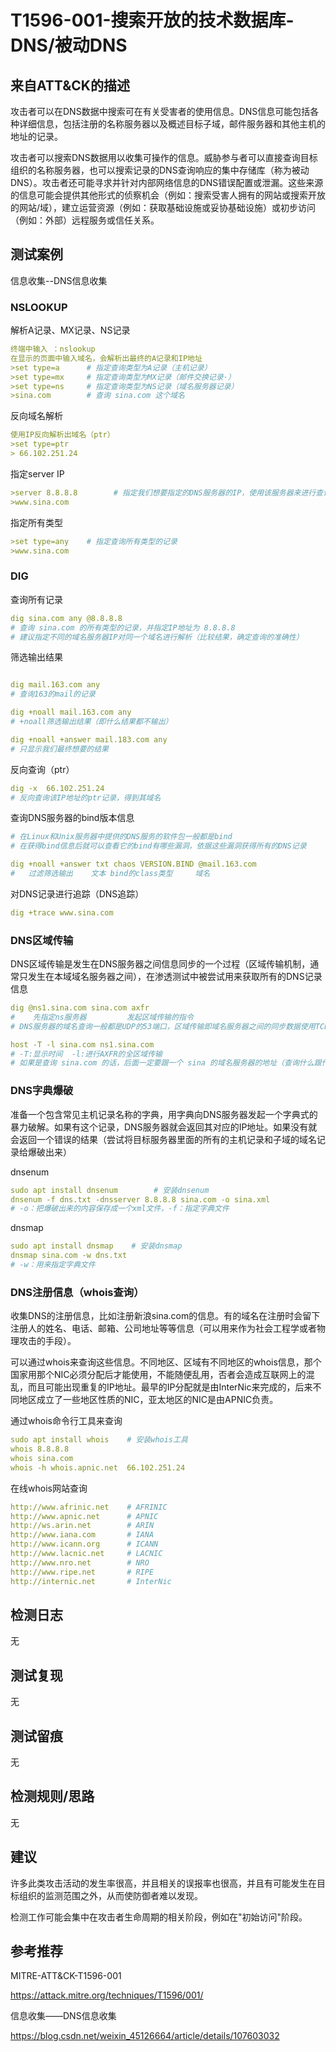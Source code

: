 # T1596-001-搜索开放的技术数据库-DNS/被动DNS

## 来自ATT&CK的描述

攻击者可以在DNS数据中搜索可在有关受害者的使用信息。DNS信息可能包括各种详细信息，包括注册的名称服务器以及概述目标子域，邮件服务器和其他主机的地址的记录。

攻击者可以搜索DNS数据用以收集可操作的信息。威胁参与者可以直接查询目标组织的名称服务器，也可以搜索记录的DNS查询响应的集中存储库（称为被动DNS）。攻击者还可能寻求并针对内部网络信息的DNS错误配置或泄漏。这些来源的信息可能会提供其他形式的侦察机会（例如：搜索受害人拥有的网站或搜索开放的网站/域），建立运营资源（例如：获取基础设施或妥协基础设施）或初步访问（例如：外部）远程服务或信任关系。

## 测试案例

信息收集--DNS信息收集

### NSLOOKUP

解析A记录、MX记录、NS记录

```yml
终端中输入 ：nslookup
在显示的页面中输入域名，会解析出最终的A记录和IP地址
>set type=a      # 指定查询类型为A记录（主机记录）
>set type=mx     # 指定查询类型为MX记录（邮件交换记录·）
>set type=ns     # 指定查询类型为NS记录（域名服务器记录）
>sina.com        # 查询 sina.com 这个域名
```

反向域名解析

```yml
使用IP反向解析出域名（ptr）
>set type=ptr
> 66.102.251.24
```

指定server IP

```yml
>server 8.8.8.8        # 指定我们想要指定的DNS服务器的IP，使用该服务器来进行查询
>www.sina.com
```

指定所有类型

```yml
>set type=any    # 指定查询所有类型的记录
>www.sina.com
```

### DIG

查询所有记录

```yml
dig sina.com any @8.8.8.8
# 查询 sina.com 的所有类型的记录，并指定IP地址为 8.8.8.8
# 建议指定不同的域名服务器IP对同一个域名进行解析（比较结果，确定查询的准确性）
```

筛选输出结果

```yml

dig mail.163.com any
# 查询163的mail的记录

dig +noall mail.163.com any 
# +noall筛选输出结果（即什么结果都不输出）

dig +noall +answer mail.183.com any 
# 只显示我们最终想要的结果
```

反向查询（ptr）

```yml
dig -x  66.102.251.24
# 反向查询该IP地址的ptr记录，得到其域名
```

查询DNS服务器的bind版本信息

```yml
# 在Linux和Unix服务器中提供的DNS服务的软件包一般都是bind
# 在获得bind信息后就可以查看它的bind有哪些漏洞，依据这些漏洞获得所有的DNS记录

dig +noall +answer txt chaos VERSION.BIND @mail.163.com
#   过滤筛选输出    文本 bind的class类型     域名
```

对DNS记录进行追踪（DNS追踪）

```yml
dig +trace www.sina.com
```

### DNS区域传输

DNS区域传输是发生在DNS服务器之间信息同步的一个过程（区域传输机制，通常只发生在本域域名服务器之间），在渗透测试中被尝试用来获取所有的DNS记录信息

```yml
dig @ns1.sina.com sina.com axfr
#    先指定ns服务器         发起区域传输的指令
# DNS服务器的域名查询一般都是UDP的53端口，区域传输即域名服务器之间的同步数据使用TCP的53端口

host -T -l sina.com ns1.sina.com
# -T:显示时间  -l:进行AXFR的全区域传输  
# 如果是查询 sina.com 的话，后面一定要跟一个 sina 的域名服务器的地址（查询什么跟什么）
```

### DNS字典爆破

准备一个包含常见主机记录名称的字典，用字典向DNS服务器发起一个字典式的暴力破解。如果有这个记录，DNS服务器就会返回其对应的IP地址。如果没有就会返回一个错误的结果（尝试将目标服务器里面的所有的主机记录和子域的域名记录给爆破出来）

dnsenum

```yml
sudo apt install dnsenum        # 安装dnsenum
dnsenum -f dns.txt -dnsserver 8.8.8.8 sina.com -o sina.xml
# -o：把爆破出来的内容保存成一个xml文件，-f：指定字典文件
```

dnsmap

```yml
sudo apt install dnsmap    # 安装dnsmap
dnsmap sina.com -w dns.txt
# -w：用来指定字典文件
```

### DNS注册信息（whois查询）

收集DNS的注册信息，比如注册新浪sina.com的信息。有的域名在注册时会留下注册人的姓名、电话、邮箱、公司地址等等信息（可以用来作为社会工程学或者物理攻击的手段）。

可以通过whois来查询这些信息。不同地区、区域有不同地区的whois信息，那个国家用那个NIC必须分配后才能使用，不能随便乱用，否者会造成互联网上的混乱，而且可能出现重复的IP地址。最早的IP分配就是由InterNic来完成的，后来不同地区成立了一些地区性质的NIC，亚太地区的NIC是由APNIC负责。

通过whois命令行工具来查询

```yml
sudo apt install whois    # 安装whois工具
whois 8.8.8.8
whois sina.com
whois -h whois.apnic.net  66.102.251.24
```

在线whois网站查询

```yml
http://www.afrinic.net    # AFRINIC
http://www.apnic.net      # APNIC
http://ws.arin.net        # ARIN
http://www.iana.com       # IANA
http://www.icann.org      # ICANN
http://www.lacnic.net     # LACNIC
http://www.nro.net        # NRO
http://www.ripe.net       # RIPE
http://internic.net       # InterNic
```

## 检测日志

无

## 测试复现

无

## 测试留痕

无

## 检测规则/思路

无

## 建议

许多此类攻击活动的发生率很高，并且相关的误报率也很高，并且有可能发生在目标组织的监测范围之外，从而使防御者难以发现。

检测工作可能会集中在攻击者生命周期的相关阶段，例如在"初始访问"阶段。

## 参考推荐

MITRE-ATT&CK-T1596-001

<https://attack.mitre.org/techniques/T1596/001/>

信息收集——DNS信息收集

<https://blog.csdn.net/weixin_45126664/article/details/107603032>
